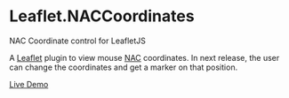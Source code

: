 # Leaflet.NACCoordinates
NAC Coordinate control for LeafletJS

A [Leaflet](https://github.com/Leaflet/Leaflet) plugin to view mouse [NAC](http://www.nacgeo.com/) coordinates.
In next release, the user can change the coordinates and get a marker on that position.

[Live Demo](http://mahmoodvcs.github.io/Leaflet.NACCoordinates/example/demo.html)
